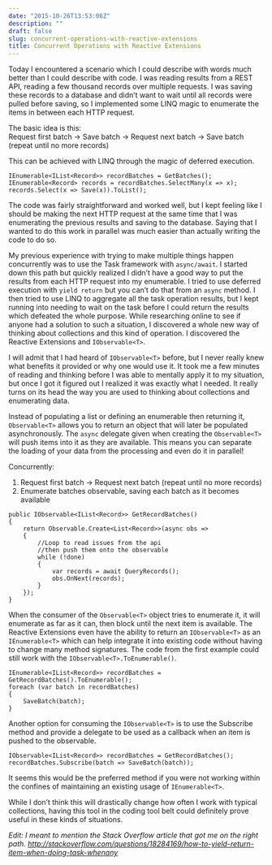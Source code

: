 ```yaml
---
date: "2015-10-26T13:53:06Z"
description: ""
draft: false
slug: concurrent-operations-with-reactive-extensions
title: Concurrent Operations with Reactive Extensions
---
```



Today I encountered a scenario which I could describe with words much better than I could describe with code. I was reading results from a REST API, reading a few thousand records over multiple requests. I was saving these records to a database and didn’t want to wait until all records were pulled before saving, so I implemented some LINQ magic to enumerate the items in between each HTTP request.

The basic idea is this:  
 Request first batch -> Save batch -> Request next batch -> Save batch (repeat until no more records)

This can be achieved with LINQ through the magic of deferred execution.

```
IEnumerable<IList<Record>> recordBatches = GetBatches();
IEnumerable<Record> records = recordBatches.SelectMany(x => x);
records.Select(x => Save(x)).ToList();
```

The code was fairly straightforward and worked well, but I kept feeling like I should be making the next HTTP request at the same time that I was enumerating the previous results and saving to the database. Saying that I wanted to do this work in parallel was much easier than actually writing the code to do so.

My previous experience with trying to make multiple things happen concurrently was to use the Task framework with `async/await`. I started down this path but quickly realized I didn’t have a good way to put the results from each HTTP request into my enumerable. I tried to use deferred execution with `yield return` but you can’t do that from an `async` method. I then tried to use LINQ to aggregate all the task operation results, but I kept running into needing to wait on the task before I could return the results which defeated the whole purpose. While researching online to see if anyone had a solution to such a situation, I discovered a whole new way of thinking about collections and this kind of operation. I discovered the Reactive Extensions and `IObservable<T>`.

I will admit that I had heard of `IObservable<T>` before, but I never really knew what benefits it provided or why one would use it. It took me a few minutes of reading and thinking before I was able to mentally apply it to my situation, but once I got it figured out I realized it was exactly what I needed. It really turns on its head the way you are used to thinking about collections and enumerating data.

Instead of populating a list or defining an enumerable then returning it, `Observable<T>` allows you to return an object that will later be populated asynchronously. The `async` delegate given when creating the `Observable<T>` will push items into it as they are available. This means you can separate the loading of your data from the processing and even do it in parallel!

Concurrently:  
 1. Request first batch -> Request next batch (repeat until no more records)  
 2. Enumerate batches observable, saving each batch as it becomes available

```
public IObservable<IList<Record>> GetRecordBatches()
{
    return Observable.Create<List<Record>>(async obs =>
    {
        //Loop to read issues from the api 
        //then push them onto the observable
        while (!done)
        {
            var records = await QueryRecords();
            obs.OnNext(records);
        }
    });
}
```

When the consumer of the `Observable<T>` object tries to enumerate it, it will enumerate as far as it can, then block until the next item is available. The Reactive Extensions even have the ability to return an `IObservable<T>` as an `IEnumerable<T>` which can help integrate it into existing code without having to change many method signatures. The code from the first example could still work with the `IObservable<T>.ToEnumerable()`.

```
IEnumerable<IList<Record>> recordBatches = GetRecordBatches().ToEnumerable();
foreach (var batch in recordBatches)
{
    SaveBatch(batch);
}
```

Another option for consuming the `IObservable<T>` is to use the Subscribe method and provide a delegate to be used as a callback when an item is pushed to the observable.

```
IObservable<IList<Record>> recordBatches = GetRecordBatches();
recordBatches.Subscribe(batch => SaveBatch(batch));
```

It seems this would be the preferred method if you were not working within the confines of maintaining an existing usage of `IEnumerable<T>`.

While I don’t think this will drastically change how often I work with typical collections, having this tool in the coding tool belt could definitely prove useful in these kinds of situations.

*Edit: I meant to mention the Stack Overflow article that got me on the right path. http://stackoverflow.com/questions/18284169/how-to-yield-return-item-when-doing-task-whenany*

